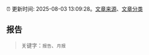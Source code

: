:alarm_clock: 更新时间: 2025-08-03 13:09:28。[文章来源](/README.md)、[文章分类](/TAGS.md)

## 报告


> 关键字：`报告`、`月报`



